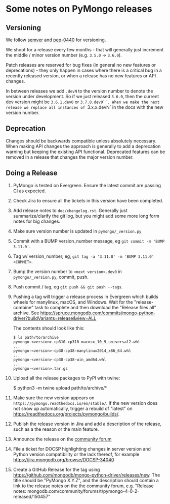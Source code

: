 # Some notes on PyMongo releases

## Versioning

We follow [semver](ttps://semver.org/) and [pep-0440](https://www.python.org/dev/peps/pep-0440)
for versioning.

We shoot for a release every few months - that will generally just
increment the middle / minor version number (e.g. `3.5.0` -> `3.6.0`).

Patch releases are reserved for bug fixes (in general no new features or
deprecations) - they only happen in cases where there is a critical bug
in a recently released version, or when a release has no new features or
API changes.

In between releases we add `.devN` to the version number to denote the
version under development. So if we just released `3.6.0`, then the
current dev version might be `3.6.1.dev0` or `3.7.0.dev0``. When we make the
next release we replace all instances of `3.x.x.devN` in the docs with the
new version number.

## Deprecation

Changes should be backwards compatible unless absolutely necessary. When
making API changes the approach is generally to add a deprecation
warning but keeping the existing API functional. Deprecated features can
be removed in a release that changes the major version number.

## Doing a Release

1.  PyMongo is tested on Evergreen. Ensure the latest commit are passing
    [CI](https://spruce.mongodb.com/commits/mongo-python-driver) as expected.

2.  Check Jira to ensure all the tickets in this version have been
    completed.

3.  Add release notes to `doc/changelog.rst`. Generally just
    summarize/clarify the git log, but you might add some more long form
    notes for big changes.

4.  Make sure version number is updated in `pymongo/_version.py`

5.  Commit with a BUMP version_number message, eg
    `git commit -m 'BUMP 3.11.0'`.

6.  Tag w/ version_number, eg,
    `git tag -a '3.11.0' -m 'BUMP 3.11.0' <COMMIT>`.

7. Bump the version number to `<next version>.dev0` in
    `pymongo/_version.py`, commit, push.

8.  Push commit / tag, eg `git push && git push --tags`.

9.  Pushing a tag will trigger a release process in Evergreen which
    builds wheels for manylinux, macOS, and Windows. Wait for the
    "release-combine" task to complete and then download the "Release
    files all" archive. See https://spruce.mongodb.com/commits/mongo-python-driver?buildVariants=release&view=ALL

    The contents should look like this:

        $ ls path/to/archive
        pymongo-<version>-cp310-cp310-macosx_10_9_universal2.whl
        ...
        pymongo-<version>-cp38-cp38-manylinux2014_x86_64.whl
        ...
        pymongo-<version>-cp38-cp38-win_amd64.whl
        ...
        pymongo-<version>.tar.gz

10.  Upload all the release packages to PyPI with twine:

        $ python3 -m twine upload path/to/archive/*

11. Make sure the new version appears on
    `https://pymongo.readthedocs.io/en/stable/`. If the new version does not show
    up automatically, trigger a rebuild of "latest" on https://readthedocs.org/projects/pymongo/builds/.

12. Publish the release version in Jira and add a description of the release, such as a the reason
    or the main feature.

13. Announce the release on the [community forum](https://www.mongodb.com/community/forums/tags/c/announcements/driver-releases/110/python)

14. File a ticket for DOCSP highlighting changes in server version and
    Python version compatibility or the lack thereof, for example https://jira.mongodb.org/browse/DOCSP-34040

15. Create a GitHub Release for the tag using https://github.com/mongodb/mongo-python-driver/releases/new.
    The title should be "PyMongo X.Y.Z", and the description should
    contain a link to the release notes on the the community forum, e.g.
    "Release notes: mongodb.com/community/forums/t/pymongo-4-0-2-released/150457"
